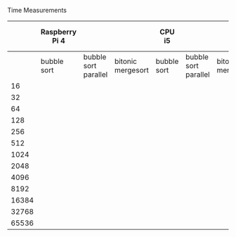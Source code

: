 Time Measurements
<br>


|       | Raspberry Pi 4 |                      |                   | CPU i5      |                      |                   | CPU Ryzen 5 |                      |                   | FPGA        |                   | GPU         |
|-------|----------------|----------------------|-------------------|-------------|----------------------|-------------------|-------------|----------------------|-------------------|-------------|-------------------|-------------|
|       | bubble sort    | bubble sort parallel | bitonic mergesort | bubble sort | bubble sort parallel | bitonic mergesort | bubble sort | bubble sort parallel | bitonic mergesort | bubble sort | bitonic mergesort | bubble sort |
| 16    |                |                      |                   |             |                      |                   |             |                      |                   |             |                   |             |
| 32    |                |                      |                   |             |                      |                   |             |                      |                   |             |                   |             |
| 64    |                |                      |                   |             |                      |                   |             |                      |                   | -           |                   |             |
| 128   |                |                      |                   |             |                      |                   |             |                      |                   | -           |                   |             |
| 256   |                |                      |                   |             |                      |                   |             |                      |                   | -           | -                 |             |
| 512   |                |                      |                   |             |                      |                   |             |                      |                   | -           | -                 |             |
| 1024  |                |                      |                   |             |                      |                   |             |                      |                   | -           | -                 |             |
| 2048  |                |                      |                   |             |                      |                   |             |                      |                   | -           | -                 |             |
| 4096  |                |                      |                   |             |                      |                   |             |                      |                   | -           | -                 |             |
| 8192  |                |                      |                   |             |                      |                   |             |                      |                   | -           | -                 |             |
| 16384 |                |                      |                   |             |                      |                   |             |                      |                   | -           | -                 |             |
| 32768 |                |                      |                   |             |                      |                   |             |                      |                   | -           | -                 |             |
| 65536 |                |                      |                   |             |                      |                   |             |                      |                   | -           | -                 |             |
